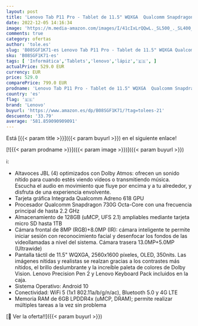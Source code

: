 ```yaml
---
layout: post
title: 'Lenovo Tab P11 Pro - Tablet de 11.5" WQXGA  Qualcomm Snapdragon 730G  6 GB de RAM  128 GB ampliables hasta 1 TB  Android 10  Wifi+BT 5.0  4G LTE   Pack Lápiz y teclado  Gris Oscuro'
date: 2022-12-05 14:16:34
image: 'https://m.media-amazon.com/images/I/41cIxLrQQwL._SL500_._SL400_.jpg'
comments: true
category: ofertas
author: 'tole.es'
slug: 'B08SGF1K71-es Lenovo Tab P11 Pro - Tablet de 11.5" WQXGA Qualcomm...'
sku: 'B08SGF1K71-es'
tags: [ 'Informática','Tablets','lenovo','lápiz','🇪🇸', ]
actualPrice: 529.0 EUR
currency: EUR
price: 529.0
comparePrice: 799.0 EUR
prodname: 'Lenovo Tab P11 Pro - Tablet de 11.5" WQXGA  Qualcomm Snapdragon 730G  6 GB de RAM  128 GB ampliables hasta 1 TB  Android 10  Wifi+BT 5.0  4G LTE   Pack Lápiz y teclado  Gris Oscuro'
country: 'es'
flag: '🇪🇸'
brand: 'Lenovo'
buyurl: 'https://www.amazon.es/dp/B08SGF1K71/?tag=tolees-21'
descuento: '33.79'
average: '581.859090909091'
---
```


Está [{{< param title >}}]({{< param buyurl >}}) en el siguiente enlace!

[![{{< param prodname >}}]({{< param image >}})]({{< param buyurl >}})

ℹ️:

- Altavoces JBL (4) optimizados con Dolby Atmos: ofrecen un sonido nítido para cuando estés viendo vídeos o transmitiendo música. Escucha el audio en movimiento que fluye por encima y a tu alrededor, y disfruta de una experiencia envolvente.
- Tarjeta gráfica Integrada Qualcomm Adreno 618 GPU
- Procesador Qualcomm Snapdragon 730G Octa-Core con una frecuencia principal de hasta 2.2 GHz
- Almacenamiento de 128GB (uMCP, UFS 2.1) ampliables mediante tarjeta micro SD hasta 1TB
- Cámara frontal de 8MP (RGB)+8.0MP (IR): cámara inteligente te permite iniciar sesión con reconocimiento facial y desenfocar los fondos de las videollamadas a nivel del sistema. Cámara trasera 13.0MP+5.0MP (Ultrawide)
- Pantalla táctil de 11.5" WQXGA, 2560x1600 píxeles, OLED, 350nits. Las imágenes nítidas y realistas se realzan gracias a los contrastes más nítidos, el brillo deslumbrante y la increíble paleta de colores de Dolby Vision. Lenovo Precision Pen 2 y Lenovo Keyboard Pack incluidos en la caja.
- Sistema Operativo: Android 10
- Conectividad: WiFi 5 (1x1 802.11a/b/g/n/ac), Bluetooth 5.0 y 4G LTE
- Memoria RAM de 6GB LPDDR4x (uMCP, DRAM); permite realizar múltiples tareas a la vez sin problema

[🛒 Ver la oferta!!]({{< param buyurl >}})
